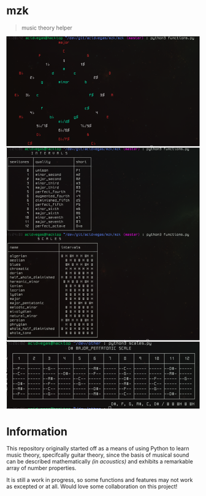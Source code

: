 # mzk
> music theory helper

![](screens/circle.png)
![](screens/intervals_scales.png)
![](screens/scale.png)

# Information
This repository originally started off as a means of using Python to learn music theory, specifcally guitar theory, since the basis of musical sound can be described mathematically *(in acoustics)* and exhibits a remarkable array of number properties.

It is still a work in progress, so some functions and features may not work as excepted or at all. Would love some collaboration on this project!